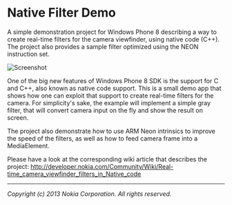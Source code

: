 Native Filter Demo
==================

A simple demonstration project for Windows Phone 8 describing a way to create
real-time filters for the camera viewfinder, using native code (C++). The
project also provides a sample filter optimized using the NEON instruction set.

![Screenshot](https://github.com/nokia-developer/native-filter-demo/raw/master/nfd_screenshot.png)

One of the big new features of Windows Phone 8 SDK is the support for C and C++,
also known as native code support. This is a small demo app that shows how one
can exploit that support to create real-time filters for the camera. For
simplicity's sake, the example will implement a simple gray filter, that will
convert camera input on the fly and show the result on screen.

The project also demonstrate how to use ARM Neon intrinsics to improve the speed
of the filters, as well as how to feed camera frame into a MediaElement.

Please have a look at the corresponding ​wiki article that describes the project:
http://developer.nokia.com/Community/Wiki/Real-time_camera_viewfinder_filters_in_Native_code

---

*Copyright (c) 2013 Nokia Corporation. All rights reserved.*

